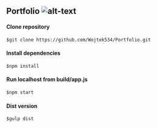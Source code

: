 ## Portfolio ![alt-text](https://travis-ci.org/Wojtek534/Portfolio.svg?branch=master)

#### Clone repository
```
$git clone https://github.com/Wojtek534/Portfolio.git
```
#### Install dependencies
```
$npm install
```
#### Run localhost from build/app.js
```
$npm start
```
#### Dist version
```
$gulp dist
```
